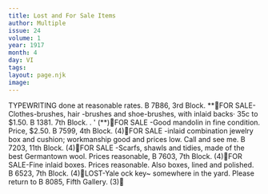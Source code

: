 ```yaml
---
title: Lost and For Sale Items
author: Multiple
issue: 24
volume: 1
year: 1917
month: 4
day: VI
tags:
layout: page.njk
image:
---
```

TYPEWRITING done at reasonable rates. B 7B86, 3rd Block. **FOR SALE-Clothes-brushes, hair -brushes and shoe-brushes, with inlaid backs· 35c to $1.50. B 1381. 7th Block. . ' (**)FOR SALE -Good mandolin in fine condition. Price, $2.50. B 7599, 4th Block. (4)FOR SALE -inlaid combination jewelry box and cushion; workmanship good and prices low. Call and see me. B 7203, 11th Block. (4)FOR SALE -Scarfs, shawls and tidies, made of the best Germantown wool. Prices reasonable, B 7603, 7th Block. (4)FOR SALE-Fine inlaid boxes. Prices reasonable. Also boxes, lined and polished. B 6523, 7th Block. (4)LOST-Yale ock key~ somewhere in the yard. Please return to B 8085, Fifth Gallery. (3) 
